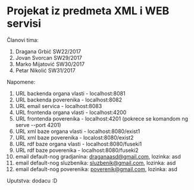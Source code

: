 # Projekat iz predmeta XML i WEB servisi

Članovi tima:
1. Dragana Grbić SW22/2017
2. Jovan Svorcan SW29/2017
3. Marko Mijatović SW30/2017
4. Petar Nikolić SW31/2017

Napomene:
1. URL backenda organa vlasti - localhost:8081
2. URL backenda poverenika - localhost:8082
3. URL email servica - localhost:8083
4. URL frontenda organa vlasti - localhost:4200
5. URL frontenda poverenika - localhost:4201 (pokrece se komandom ng serve --port 4201)
6. URL xml baze organa vlasti - localhost:8080/exist1
7. URL xml baze poverenika - localost:8080/exist2
8. URL rdf baze organa vlasti - localhost:8080/fuseki1
9. URL rdf baze poverenika - localhost:8080/fuseki2
10. email default-nog gradjanina: draganaasd@gmail.com, lozinka: asd
11. email default-nog sluzbenika: sluzbenik@gmail.com, lozinka: asd
12. email default-nog poverenika: poverenik@gmail.com, lozinka: asd

Uputstva:
dodacu :D
